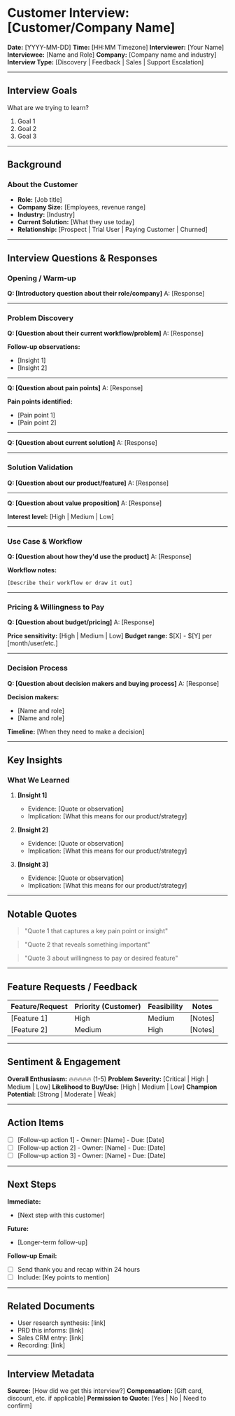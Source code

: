 # Customer Interview: [Customer/Company Name]

**Date:** [YYYY-MM-DD]
**Time:** [HH:MM Timezone]
**Interviewer:** [Your Name]
**Interviewee:** [Name and Role]
**Company:** [Company name and industry]
**Interview Type:** [Discovery | Feedback | Sales | Support Escalation]

---

## Interview Goals

What are we trying to learn?
1. Goal 1
2. Goal 2
3. Goal 3

---

## Background

### About the Customer
- **Role:** [Job title]
- **Company Size:** [Employees, revenue range]
- **Industry:** [Industry]
- **Current Solution:** [What they use today]
- **Relationship:** [Prospect | Trial User | Paying Customer | Churned]

---

## Interview Questions & Responses

### Opening / Warm-up

**Q: [Introductory question about their role/company]**
A: [Response]

---

### Problem Discovery

**Q: [Question about their current workflow/problem]**
A: [Response]

**Follow-up observations:**
- [Insight 1]
- [Insight 2]

---

**Q: [Question about pain points]**
A: [Response]

**Pain points identified:**
- [Pain point 1]
- [Pain point 2]

---

**Q: [Question about current solution]**
A: [Response]

---

### Solution Validation

**Q: [Question about our product/feature]**
A: [Response]

---

**Q: [Question about value proposition]**
A: [Response]

**Interest level:** [High | Medium | Low]

---

### Use Case & Workflow

**Q: [Question about how they'd use the product]**
A: [Response]

**Workflow notes:**
```
[Describe their workflow or draw it out]
```

---

### Pricing & Willingness to Pay

**Q: [Question about budget/pricing]**
A: [Response]

**Price sensitivity:** [High | Medium | Low]
**Budget range:** $[X] - $[Y] per [month/user/etc.]

---

### Decision Process

**Q: [Question about decision makers and buying process]**
A: [Response]

**Decision makers:**
- [Name and role]
- [Name and role]

**Timeline:** [When they need to make a decision]

---

## Key Insights

### What We Learned

1. **[Insight 1]**
   - Evidence: [Quote or observation]
   - Implication: [What this means for our product/strategy]

2. **[Insight 2]**
   - Evidence: [Quote or observation]
   - Implication: [What this means for our product/strategy]

3. **[Insight 3]**
   - Evidence: [Quote or observation]
   - Implication: [What this means for our product/strategy]

---

## Notable Quotes

> "Quote 1 that captures a key pain point or insight"

> "Quote 2 that reveals something important"

> "Quote 3 about willingness to pay or desired feature"

---

## Feature Requests / Feedback

| Feature/Request | Priority (Customer) | Feasibility | Notes |
|-----------------|---------------------|-------------|-------|
| [Feature 1] | High | Medium | [Notes] |
| [Feature 2] | Medium | High | [Notes] |

---

## Sentiment & Engagement

**Overall Enthusiasm:** 🔥🔥🔥🔥🔥 (1-5)
**Problem Severity:** [Critical | High | Medium | Low]
**Likelihood to Buy/Use:** [High | Medium | Low]
**Champion Potential:** [Strong | Moderate | Weak]

---

## Action Items

- [ ] [Follow-up action 1] - Owner: [Name] - Due: [Date]
- [ ] [Follow-up action 2] - Owner: [Name] - Due: [Date]
- [ ] [Follow-up action 3] - Owner: [Name] - Due: [Date]

---

## Next Steps

**Immediate:**
- [Next step with this customer]

**Future:**
- [Longer-term follow-up]

**Follow-up Email:**
- [ ] Send thank you and recap within 24 hours
- [ ] Include: [Key points to mention]

---

## Related Documents

- User research synthesis: [link]
- PRD this informs: [link]
- Sales CRM entry: [link]
- Recording: [link]

---

## Interview Metadata

**Source:** [How did we get this interview?]
**Compensation:** [Gift card, discount, etc. if applicable]
**Permission to Quote:** [Yes | No | Need to confirm]
